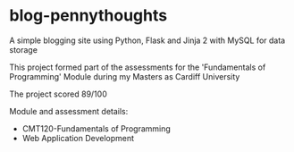 # blog-pennythoughts

A simple blogging site using Python, Flask and Jinja 2 with MySQL for data storage

This project formed part of the assessments for the 'Fundamentals of Programming' Module during my Masters as Cardiff University

The project scored 89/100


Module and assessment details:
- CMT120-Fundamentals of Programming
- Web Application Development

